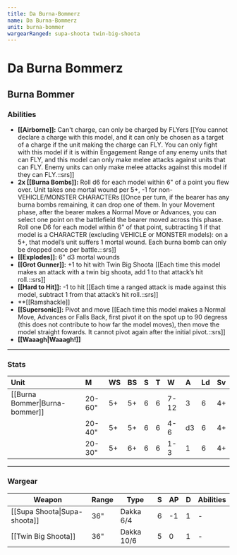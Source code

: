 ```yaml
---
title: Da Burna-Bommerz
name: Da Burna-Bommerz
unit: burna-bommer
wargearRanged: supa-shoota twin-big-shoota
---
```


# Da Burna Bommerz
## Burna Bommer
### Abilities
- **[[Airborne]]:** Can't charge, can only be charged by FLYers [[You cannot declare a charge with this model, and it can only be chosen as a target of a charge if the unit making the charge can FLY. You can only fight with this model if it is within Engagement Range of any enemy units that can FLY, and this model can only make melee attacks against units that can FLY. Enemy units can only make melee attacks against this model if they can FLY.::srs]]
- **2x [[Burna Bombs]]:** Roll d6 for each model within 6" of a point you flew over. Unit takes one mortal wound per 5+, -1 for non-VEHICLE/MONSTER CHARACTERs [[Once per turn, if the bearer has any burna bombs remaining, it can drop one of them. In your Movement phase, after the bearer makes a Normal Move or Advances, you can select one point on the battlefield the bearer moved across this phase. Roll one D6 for each model within 6" of that point, subtracting 1 if that model is a CHARACTER (excluding VEHICLE or MONSTER models): on a 5+, that model’s unit suffers 1 mortal wound. Each burna bomb can only be dropped once per battle.::srs]]
- **[[Explodes]]:** 6" d3 mortal wounds
- **[[Grot Gunner]]:** +1 to hit with Twin Big Shoota [[Each time this model makes an attack with a twin big shoota, add 1 to that attack’s hit roll.::srs]]
- **[[Hard to Hit]]:** -1 to hit [[Each time a ranged attack is made against this model, subtract 1 from that attack’s hit roll.::srs]]
- **[[Ramshackle]]
- **[[Supersonic]]:** Pivot and move [[Each time this model makes a Normal Move, Advances or Falls Back, first pivot it on the spot up to 90 degress (this does not contribute to how far the model moves), then move the model straight fowards. It cannot pivot again after the initial pivot.::srs]]
- **[[Waaagh\|Waaagh!]]**

---

### Stats

| Unit                           | M      | WS  | BS  | S   | T   | W    | A   | Ld  | Sv  |
|:------------------------------ |:------ |:--- |:--- |:--- |:--- |:---- |:--- |:--- |:--- |
| [[Burna Bommer\|Burna-bommer]] | 20-60" | 5+  | 5+  | 6   | 6   | 7-12 | 3   | 6   | 4+  |
|                                | 20-40" | 5+  | 5+  | 6   | 6   | 4-6  | d3  | 6   | 4+  |
|                                | 20-30" | 5+  | 6+  | 6   | 6   | 1-3  | 1   | 6   | 4+  |


---

### Wargear

| Weapon | Range | Type | S   | AP  | D   | Abilities |
| ------ | ----- | ---- | --- | --- | --- | --------- |
| [[Supa Shoota\|Supa-shoota]] | 36"   | Dakka 6/4 | 6   | -1  | 1   | -         | 
| [[Twin Big Shoota]] | 36"   | Dakka 10/6 | 5   | 0   | 1   | -         |
